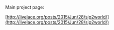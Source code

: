Main project page:

[http://livelace.org/posts/2015/Jun/28/sip2world/](http://livelace.org/posts/2015/Jun/28/sip2world/)

